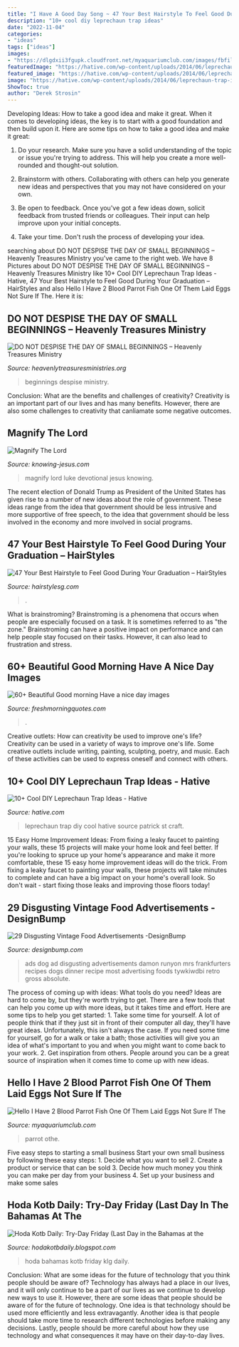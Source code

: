```yaml
---
title: "I Have A Good Day Song ~ 47 Your Best Hairstyle To Feel Good During Your Graduation – Hairstyles"
description: "10+ cool diy leprechaun trap ideas"
date: "2022-11-04"
categories:
- "ideas"
tags: ["ideas"]
images:
- "https://dlgdxii3fgupk.cloudfront.net/myaquariumclub.com/images/fbfiles/images/625w/image-2080a10ae1f6ec8f80e3a27da688276e_v_1517438166.jpg"
featuredImage: "https://hative.com/wp-content/uploads/2014/06/leprechaun-trap-ideas/9-leprechaun-trap-ideas.jpg"
featured_image: "https://hative.com/wp-content/uploads/2014/06/leprechaun-trap-ideas/9-leprechaun-trap-ideas.jpg"
image: "https://hative.com/wp-content/uploads/2014/06/leprechaun-trap-ideas/9-leprechaun-trap-ideas.jpg"
ShowToc: true
author: "Derek Strosin"
---
```



Developing Ideas: How to take a good idea and make it great.
When it comes to developing ideas, the key is to start with a good foundation and then build upon it. Here are some tips on how to take a good idea and make it great:
1. Do your research. Make sure you have a solid understanding of the topic or issue you're trying to address. This will help you create a more well-rounded and thought-out solution.

2. Brainstorm with others. Collaborating with others can help you generate new ideas and perspectives that you may not have considered on your own.

3. Be open to feedback. Once you've got a few ideas down, solicit feedback from trusted friends or colleagues. Their input can help improve upon your initial concepts.

4. Take your time. Don't rush the process of developing your idea.

	

		
searching about DO NOT DESPISE THE DAY OF SMALL BEGINNINGS – Heavenly Treasures Ministry you've came to the right web. We have 8 Pictures about DO NOT DESPISE THE DAY OF SMALL BEGINNINGS – Heavenly Treasures Ministry like 10+ Cool DIY Leprechaun Trap Ideas - Hative, 47 Your Best Hairstyle to Feel Good During Your Graduation – HairStyles and also Hello I Have 2 Blood Parrot Fish One Of Them Laid Eggs Not Sure If The. Here it is:
		
    
## DO NOT DESPISE THE DAY OF SMALL BEGINNINGS – Heavenly Treasures Ministry

<img loading=lazy src="http://heavenlytreasuresministries.org/wp-content/uploads/2017/08/20989075_10214854664869996_5510905752758511569_o-721x1024.jpg" onerror="this.onerror=null;this.src='https://tse4.mm.bing.net/th?id=OIP.Sw-0L7pIL6ijz0AeVbh7XQHaKh&amp;pid=15.1';" alt="DO NOT DESPISE THE DAY OF SMALL BEGINNINGS – Heavenly Treasures Ministry">

_Source: heavenlytreasuresministries.org_

>beginnings despise ministry. 

	

Conclusion: What are the benefits and challenges of creativity?
Creativity is an important part of our lives and has many benefits. However, there are also some challenges to creativity that canliamate some negative outcomes.

    
## Magnify The Lord

<img loading=lazy src="http://www.knowing-jesus.com/wp-content/uploads/Magnify-The-Lord-aqua-450x600.jpg" onerror="this.onerror=null;this.src='https://tse1.mm.bing.net/th?id=OIP.X5e3YJkl6kAfTBandm8QBgAAAA&amp;pid=15.1';" alt="Magnify The Lord">

_Source: knowing-jesus.com_

>magnify lord luke devotional jesus knowing. 

	

The recent election of Donald Trump as President of the United States has given rise to a number of new ideas about the role of government. These ideas range from the idea that government should be less intrusive and more supportive of free speech, to the idea that government should be less involved in the economy and more involved in social programs.

    
## 47 Your Best Hairstyle To Feel Good During Your Graduation – HairStyles

<img loading=lazy src="https://hairstylesg.com/wp-content/uploads/2017/08/graduation-hairstyles-photo-31-769x1024.jpg" onerror="this.onerror=null;this.src='https://tse2.mm.bing.net/th?id=OIP.Cuf2DuhTjxtasHpIfwnzRQHaJ3&amp;pid=15.1';" alt="47 Your Best Hairstyle to Feel Good During Your Graduation – HairStyles">

_Source: hairstylesg.com_

>. 

	

What is brainstroming?
Brainstroming is a phenomena that occurs when people are especially focused on a task. It is sometimes referred to as "the zone." Brainstroming can have a positive impact on performance and can help people stay focused on their tasks. However, it can also lead to frustration and stress.

    
## 60+ Beautiful Good Morning Have A Nice Day Images

<img loading=lazy src="https://www.freshmorningquotes.com/wp-content/uploads/2015/09/good-morning-have-a-great-day-3.jpg" onerror="this.onerror=null;this.src='https://tse4.mm.bing.net/th?id=OIP.E0bqU59UbAEbFHCWWrQdLgHaMf&amp;pid=15.1';" alt="60+ Beautiful Good morning Have a nice day images">

_Source: freshmorningquotes.com_

>. 

	

Creative outlets: How can creativity be used to improve one's life?
Creativity can be used in a variety of ways to improve one's life. Some creative outlets include writing, painting, sculpting, poetry, and music. Each of these activities can be used to express oneself and connect with others.

    
## 10+ Cool DIY Leprechaun Trap Ideas - Hative

<img loading=lazy src="https://hative.com/wp-content/uploads/2014/06/leprechaun-trap-ideas/9-leprechaun-trap-ideas.jpg" onerror="this.onerror=null;this.src='https://tse2.mm.bing.net/th?id=OIP.xLMajJcDS9m5vbeMYdK-CgHaJ4&amp;pid=15.1';" alt="10+ Cool DIY Leprechaun Trap Ideas - Hative">

_Source: hative.com_

>leprechaun trap diy cool hative source patrick st craft. 

	

15 Easy Home Improvement Ideas: From fixing a leaky faucet to painting your walls, these 15 projects will make your home look and feel better.
If you're looking to spruce up your home's appearance and make it more comfortable, these 15 easy home improvement ideas will do the trick. From fixing a leaky faucet to painting your walls, these projects will take minutes to complete and can have a big impact on your home's overall look. So don't wait - start fixing those leaks and improving those floors today!

    
## 29 Disgusting Vintage Food Advertisements -DesignBump

<img loading=lazy src="https://cdn.designbump.com/wp-content/uploads/2014/11/enhanced-buzz-12922-1362225394-0.jpg" onerror="this.onerror=null;this.src='https://tse4.mm.bing.net/th?id=OIP.3nNUu0TZrhhcxcyO4Lg-cwHaMb&amp;pid=15.1';" alt="29 Disgusting Vintage Food Advertisements -DesignBump">

_Source: designbump.com_

>ads dog ad disgusting advertisements damon runyon mrs frankfurters recipes dogs dinner recipe most advertising foods tywkiwdbi retro gross absolute. 

	

The process of coming up with ideas: What tools do you need?
Ideas are hard to come by, but they're worth trying to get. There are a few tools that can help you come up with more ideas, but it takes time and effort. Here are some tips to help you get started: 1. Take some time for yourself. A lot of people think that if they just sit in front of their computer all day, they'll have great ideas. Unfortunately, this isn't always the case. If you need some time for yourself, go for a walk or take a bath; those activities will give you an idea of what's important to you and when you might want to come back to your work. 2. Get inspiration from others. People around you can be a great source of inspiration when it comes time to come up with new ideas.

    
## Hello I Have 2 Blood Parrot Fish One Of Them Laid Eggs Not Sure If The

<img loading=lazy src="https://dlgdxii3fgupk.cloudfront.net/myaquariumclub.com/images/fbfiles/images/625w/image-2080a10ae1f6ec8f80e3a27da688276e_v_1517438166.jpg" onerror="this.onerror=null;this.src='https://tse2.mm.bing.net/th?id=OIP.9pIXXYk65eHkK73qPd9TegHaJ3&amp;pid=15.1';" alt="Hello I Have 2 Blood Parrot Fish One Of Them Laid Eggs Not Sure If The">

_Source: myaquariumclub.com_

>parrot othe. 

	

Five easy steps to starting a small business
Start your own small business by following these easy steps: 1. Decide what you want to sell 2. Create a product or service that can be sold 3. Decide how much money you think you can make per day from your business 4. Set up your business and make some sales 
    
## Hoda Kotb Daily: Try-Day Friday (Last Day In The Bahamas At The

<img loading=lazy src="http://3.bp.blogspot.com/-s7x3gfLBr4Q/TzVcVz2FNgI/AAAAAAAAAmM/ZiXuYqkAbPM/s1600/hoda+klg+drinks+bahamas.jpg" onerror="this.onerror=null;this.src='https://tse4.mm.bing.net/th?id=OIP.MNgMSlHAGpXdHT07qAeblAHaJ4&amp;pid=15.1';" alt="Hoda Kotb Daily: Try-Day Friday (Last Day in the Bahamas at the">

_Source: hodakotbdaily.blogspot.com_

>hoda bahamas kotb friday klg daily. 

	

Conclusion: What are some ideas for the future of technology that you think people should be aware of?
Technology has always had a place in our lives, and it will only continue to be a part of our lives as we continue to develop new ways to use it. However, there are some ideas that people should be aware of for the future of technology. One idea is that technology should be used more efficiently and less extravagantly. Another idea is that people should take more time to research different technologies before making any decisions. Lastly, people should be more careful about how they use technology and what consequences it may have on their day-to-day lives.

